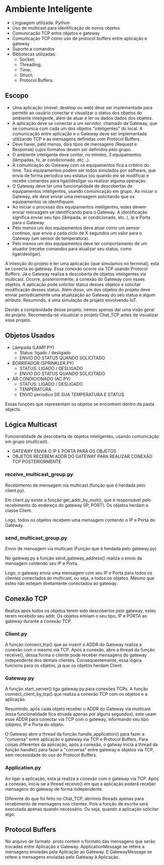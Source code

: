 # Ambiente Inteligente
- Linguagem utilizada: Python
- Uso de multicast para identificação de novos objetos
- Comunicação TCP entre objetos e gateway
- Comunicação TCP como uso de protocol buffers entre aplicação e gateway
- Suporte a comandos
- Bibliotecas utilizadas:
  - Socket;
  - Threading;
  - Time;
  - Struct;
  - Protocol Buffers.

## Escopo
- Uma aplicação (móvel, desktop ou web) deve ser implementada para permitir ao usuário conectar e visualizar o status dos objetos do ambiente inteligente, além de atuar e ler os dados dados dos objetos.
- A aplicação deve se conectar a um servidor, chamado de Gateway, que se comunica com cada um dos objetos "inteligentes" do local. A comunicação entre aplicação e o Gateway deve ser implementada utilizando TCP e as mensagens definidas com Protocol Buffers.
- Deve haver, pelo menos, dois tipos de mensagens (Request e Response) cujos formatos devem ser definidos pelo grupo.
- O ambiente inteligente deve conter, no mínimo, 3 equipamentos (lâmpadas, tv, ar condicionado, etc...).
- A comunicação do Gateway com os equipamentos fica a critério do time. Tais equipamentos podem ser todos simulados por software, que envia de forma periodica seu estatus (ou quando ele se modifica) e recebe comandos para ligar/desligar ou realizar alguma operação.
- O Gateway deve ter uma funcionalidade de descobertas de equipamentos inteligentes, usando comunicação em grupo. Ao iniciar o Gateway, ele deve enviar uma mensagem solicitando que os equipamentos se identifiquem.
- Ao iniciar o processo dos equipamentos inteligentes, estes devem enviar mensagem se identificando para o Gateway. A identificação significa enviar seu tipo (lâmpada, ar condicionado, etc..), Ip e Porta para o Gateway.
- Pelo menos um dos equipamentos deve atuar como um sensor contínuo, que envia a cada ciclo de X segundos um valor para o Gateway (um sensor de temperatura).
- Pelo menos um dos equipamentos deve ter comportamento de um atuador (recebe comandos para atualizar seu status, como ligar/desligar).

A intenção do projeto é ter uma aplicação (que simulamos no terminal), esta se conecta ao gateway. Essa conexão ocorre via TCP usando Protocol Buffers. 
Já o Gateway realiza a descoberta de objetos inteligentes via multicast. Ocorre, posteriormente, a conexão do Gateway com esses objetos.
A aplicação pode solicitar status desses objetos e solicitar modificação desses status. Além disso, um dos objetos do projeto deve enviar periodicamente uma atualização ao Gateway do seu status e algum atributo.
Resumindo, é uma simulação de projeto envolvendo IoT. 

Devido a complexidade desse projeto, iremos apenas dar uma visão geral do projeto. Recomenda-se visualizar o projeto Chat_TCP antes de visualizar esse projeto.

## Objetos Usados
- Lâmpada (LAMP.PY)
  - Status: ligado / desligado
  - ENVIO DO STATUS QUANDO SOLICITADO
- BORRIFADOR (SPRINKLER.PY)
  - STATUS: LIGADO / DESLIGADO
  - ENVIO DO STATUS QUANDO SOLICITADO
- AR CONDICIONADO (AC.PY)
  - STATUS: LIGADO / DESLIGADO
  - TEMPERATURA
  - ENVIO periodico DE SUA TEMPERATURA E STATUS

Essas funções que representam os objetos se encontram dentro da pasta objects.

## Lógica Multicast
Funcionalidade de descoberta de objetos inteligentes, usando comunicação em grupo (multicast).

- GATEWAY ENVIA O IP E PORTA PARA OS OBJETOS
- OBJETOS RECEBEM ADDR DO GATEWAY PARA REALIZAR CONEXÃO TCP POSTERIORMENTE

### receive_multicast_group.py
Recebimento de mensagem via multicast (função que é herdada pelo client.py).

Em client.py existe a função get_addr_by_mult(), que é responsável pelo recebimento do endereço do gateway (IP, PORT). Os objetos herdam a classe Client.

Logo, todos os objetos recebem uma mensagem contendo o IP e Porta do Gateway.

### send_multicast_group.py
Envio de mensagem via multicast (Função que é herdada pelo gateway.py)

No gateway.py a função send_gateway_address() realiza o envio da mensagem contendo seu IP e Porta. 

Logo, o gateway envia uma mensagem com seu IP e Porta para todos os clientes conectados ao multicast, ou seja, a todos os objetos. Mesmo que estes não estejam diretamente conectados ao gateway.

## Conexão TCP
Realiza após todos os objetos terem sido descobertos pelo gateway, estes terem recebido seu addr. Os objetos enviam o seu tipo, IP e PORTA ao gateway durante a conexão TCP.

### Client.py
A função connect_tcp() que ao inserir o ADDR do Gateway realiza a conexão com o mesmo via TCP. Após a conexão, abre a thread da função receive(), dessa forma o cliente pode receber mensagens do gateway independente dos demais clientes. Consequentemente, essa lógica funciona para os objetos, já que os objetos herdam Client.

### Gateway.py
A função start_server() liga gateway.py para conexões TCPs.
A função connect_client_by_tcp() que realiza a conexão TCP com os objetos e a aplicação.

Resumindo, após cada objeto receber o ADDR do Gateway via multicast (essa funcionalidade fica ativada apenas por alguns segundos), este usam esse ADDR para conectar via TCP com o gateway, informando seu tipo (objeto), IP e Porta do objeto. 

O Gateway abre a thread da função handle_application() para fazer a "conversa" entre aplicação e gateway via TCP e Protocol Buffers. Para coisas diferentes da aplicação, após a conexão, o gatway inicia a thread da função handle() para fazer a "conversa" entre gateway e objetos via TCP, sem necessidade do uso do Protocol Buffers.

### Application.py
Ao ligar a aplicação, esta já realiza a conexão com o gateway via TCP.
Após a conexão, inicia-se a thread receive() em que a aplicação poderá receber mensagens do gateway de forma independente.

Diferente do que foi feito no Chat_TCP, abrimos threads apenas para recebimento de mensagens nos clientes. Pois a função de escrita será executada apenas quando necessário. Ou seja, quando a aplicação solicitar algo.

## Protocol Buffers
No arquivo de formato .proto contem o formato das mensagens que serão trocadas entre Aplicação e Gateway. ApplicationMessage se refere a mensagens enviadas pela Aplicação ao Gateway. E GatewayMessage se refere a mensagens enviadas pelo Gateway à Aplicação.
